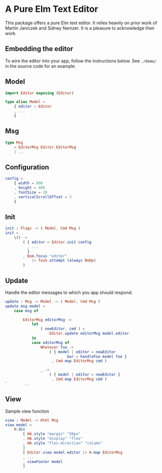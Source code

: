 # A Pure Elm Text Editor

This package offers a pure Elm text editor.
It relies heavily on prior work of 
Martin Janiczek and Sidney Nemzer.  It is a pleasure
to acknowledge their work.


## Embedding the editor

To wire the editor into your app, follow the instructions below.
See `./demo/` in the source code for an example.

## Model

```elm
import Editor exposing (Editor)

type alias Model =
    { editor : Editor
    , ...
    }
```

## Msg 

```elm
type Msg
    = EditorMsg Editor.EditorMsg
    | ...
```

## Configuration

```elm
config =
    { width = 800
    , height = 400
    , fontSize = 20
    , verticalScrollOffset = 3
    }
```

## Init

```elm
init : Flags -> ( Model, Cmd Msg )
init =
    \() ->
        ( { editor = Editor.init config
          , ...
          }
        , Dom.focus "editor"
            |> Task.attempt (always NoOp)
        )

```


## Update

Handle the editor messages to which you app should respond.

```elm
update : Msg -> Model -> ( Model, Cmd Msg )
update msg model =
    case msg of

        EditorMsg editorMsg ->
            let
                ( newEditor, cmd ) =
                    Editor.update editorMsg model.editor
            in
            case editorMsg of
                Whatever foo ->
                    ( { model | editor = newEditor
                            bar = handleFoo model foo }
                     , Cmd.map EditorMsg cmd )

                _ ->
                    ( { model | editor = newEditor }
                     , Cmd.map EditorMsg cmd )
`       ...
```

## View

Sample view function

```elm
view : Model -> Html Msg
view model =
    H.div
        [ HA.style "margin" "50px"
        , HA.style "display" "flex"
        , HA.style "flex-direction" "column"
        ]
        [ Editor.view model.editor |> H.map EditorMsg
        , ...
        , viewFooter model
        ]
```